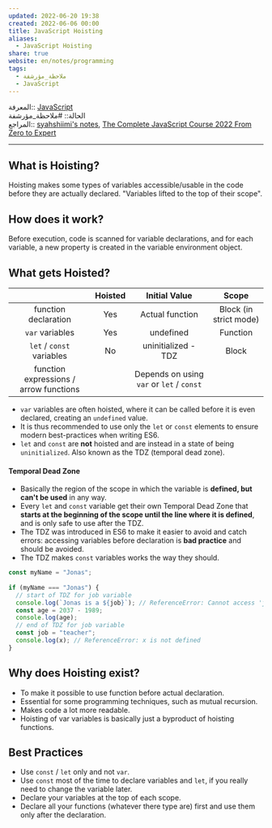 ```yaml
---  
updated: 2022-06-20 19:38  
created: 2022-06-06 00:00  
title: JavaScript Hoisting  
aliases:  
  - JavaScript Hoisting  
share: true  
website: en/notes/programming  
tags:  
  - ملاحظة_مؤرشفة  
  - JavaScript  
---  
```

  
  
  
المعرفة:: [JavaScript](JavaScript)  
الحالة:: #ملاحظة_مؤرشفة  
المراجع:: [syahshiimi's notes](https://github.com/syahshiimi/second-brain/blob/a6bbf926dc6a391717c005c47e7f5b6a5e9327d9/05%20Learning/00%20JavaScript/202107052109%20JavaScript%20Hoisting.md), [The Complete JavaScript Course 2022 From Zero to Expert](The%20Complete%20JavaScript%20Course%202022%20From%20Zero%20to%20Expert)  
  
---  
  
## What is Hoisting?  
  
Hoisting makes some types of variables accessible/usable in the code before they are actually declared. "Variables lifted to the top of their scope".  
  
## How does it work?  
  
Before execution, code is scanned for variable declarations, and for each variable, a new property is created in the variable environment object.  
  
## What gets Hoisted?  
  
|                                        | **Hoisted** |             **Initial Value**             |       **Scope**        |  
| :------------------------------------: | :---------: | :---------------------------------------: | :--------------------: |  
|          function declaration          |     Yes     |              Actual function              | Block (in strict mode) |  
|            `var` variables             |     Yes     |                 undefined                 |        Function        |  
|       `let` / `const` variables        |     No      |            uninitialized - TDZ            |         Block          |  
| function expressions / arrow functions |             | Depends on using `var` or `let` / `const` |                        |  
  
- `var` variables are often hoisted, where it can be called before it is even declared, creating an `undefined` value.  
- It is thus recommended to use only the `let` or `const` elements to ensure modern best-practices when writing ES6.  
- `let` and `const` are **not** hoisted and are instead in a state of being `uninitialized`. Also known as the TDZ (temporal dead zone).  
  
#### Temporal Dead Zone  
  
- Basically the region of the scope in which the variable is **defined, but can't be used** in any way.  
- Every `let` and `const` variable get their own Temporal Dead Zone that **starts at the beginning of the scope until the line where it is defined**, and is only safe to use after the TDZ.  
- The TDZ was introduced in ES6 to make it easier to avoid and catch errors: accessing variables before declaration is **bad practice** and should be avoided.  
- The TDZ makes `const` variables works the way they should.  
  
```js  
const myName = "Jonas";  
  
if (myName === "Jonas") {  
  // start of TDZ for job variable  
  console.log(`Jonas is a ${job}`); // ReferenceError: Cannot access 'job' before initialization  
  const age = 2037 - 1989;  
  console.log(age);  
  // end of TDZ for job variable  
  const job = "teacher";  
  console.log(x); // ReferenceError: x is not defined  
}  
```  
  
## Why does Hoisting exist?  
  
- To make it possible to use function before actual declaration.  
- Essential for some programming techniques, such as mutual recursion.  
- Makes code a lot more readable.  
- Hoisting of var variables is basically just a byproduct of hoisting functions.  
  
## Best Practices  
  
- Use `const` / `let` only and not `var`.  
- Use `const` most of the time to declare variables and `let`, if you really need to change the variable later.  
- Declare your variables at the top of each scope.  
- Declare all your functions (whatever there type are) first and use them only after the declaration.  

